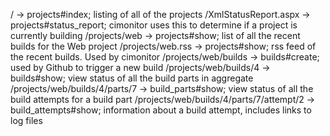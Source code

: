 /                                        -> projects#index; listing of all of the projects
/XmlStatusReport.aspx                    -> projects#status_report; cimonitor uses this to determine if a project is currently building
/projects/web                            -> projects#show; list of all the recent builds for the Web project
/projects/web.rss                        -> projects#show; rss feed of the recent builds. Used by cimonitor
/projects/web/builds                     -> builds#create; used by Github to trigger a new build
/projects/web/builds/4                   -> builds#show; view status of all the build parts in aggregate
/projects/web/builds/4/parts/7           -> build_parts#show; view status of all the build attempts for a build part
/projects/web/builds/4/parts/7/attempt/2 -> build_attempts#show; information about a build attempt, includes links to log files
